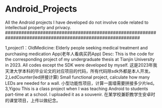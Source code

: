 # Android_Projects
All the Android projects I have developed do not involve code related to intellectual property and privacy.
##########################################################################################################

1,project1：OldMedicine: Elderly people seeking medical treatment and purchasing medication App(老年人看病买药App)
Desc:
This is the code for the corresponding project of my undergraduate thesis at Tianjin University in 2023. All codes except the SDK were developed by myself.
这是2023年我天津大学本科的毕业论文的对应项目的代码，所有代码除sdk外都是本人开发。
2,LedCounter(led拼接计算)
Small functional project, calculate how many LEDs are needed for a wall.
小型功能性项目，计算一面墙需要拼接多少片led。
3,Yigou
This is a class project when I was teaching Android to students part-time at a school. I uploaded it as a souvenir.
在某学校兼职教学生安卓时的课堂项目，上传以做纪念。

